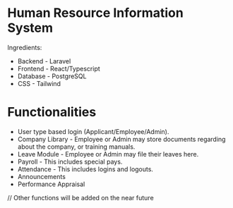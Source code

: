 # Human Resource Information System

Ingredients:

* Backend - Laravel
* Frontend - React/Typescript
* Database - PostgreSQL
* CSS - Tailwind

# Functionalities

* User type based login (Applicant/Employee/Admin).
* Company Library - Employee or Admin may store documents regarding about the company, or training manuals.
* Leave Module - Employee or Admin may file their leaves here.
* Payroll - This includes special pays.
* Attendance - This includes logins and logouts.
* Announcements
* Performance Appraisal


// Other functions will be added on the near future
